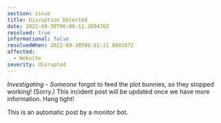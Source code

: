 ```yaml
---
section: issue
title: Disruption Detected
date: 2022-09-30T06:00:11.269476Z
resolved: true
informational: false
resolvedWhen: 2022-09-30T06:01:11.680197Z
affected:
  - Website
severity: disrupted
---
```

*Investigating* - _Someone_ forgot to feed the plot bunnies, so they stopped working! (Sorry.) This incident post will be updated once we have more information. Hang tight!

This is an automatic post by a monitor bot.
        